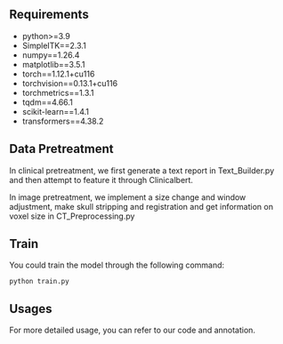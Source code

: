 ## Requirements
- python>=3.9
- SimpleITK==2.3.1
- numpy==1.26.4
- matplotlib==3.5.1
- torch==1.12.1+cu116
- torchvision==0.13.1+cu116
- torchmetrics==1.3.1
- tqdm==4.66.1
- scikit-learn==1.4.1
- transformers==4.38.2

## Data Pretreatment
In clinical pretreatment, we first generate a text report in Text_Builder.py and then attempt to feature it through Clinicalbert.

In image pretreatment, we implement a size change and window adjustment, make skull stripping and registration and get information on voxel size in CT_Preprocessing.py

## Train
You could train the model through the following command:
```
python train.py
```

## Usages
For more detailed usage, you can refer to our code and annotation.

